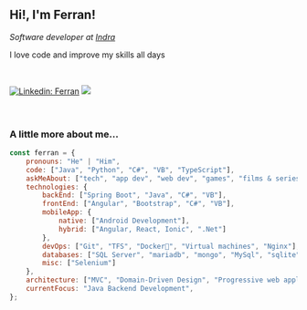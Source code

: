 <h2>Hi!, I'm Ferran!</h2>
<p><em>Software developer at <a href="https://www.indracompany.com">Indra</a>
</em></p>

<p>I love code and improve my skills all days</p>

<br/>

[![Linkedin: Ferran](https://img.shields.io/badge/-Ferran-blue?style=flat-square&logo=Linkedin&logoColor=white&link=https://es.linkedin.com/in/ferran-hern%C3%A1ndez-510642187/)](https://es.linkedin.com/in/ferran-hern%C3%A1ndez-510642187/)
![](https://visitor-badge.glitch.me/badge?page_id=ferranv3-ferranv3)
<br/>
<br/>
<br/>
### A little more about me...  

```javascript
const ferran = {
    pronouns: "He" | "Him",
    code: ["Java", "Python", "C#", "VB", "TypeScript"],
    askMeAbout: ["tech", "app dev", "web dev", "games", "films & series"],
    technologies: {
        backEnd: ["Spring Boot", "Java", "C#", "VB"],
        frontEnd: ["Angular", "Bootstrap", "C#", "VB"],
        mobileApp: {
            native: ["Android Development"],
            hybrid: ["Angular, React, Ionic", ".Net"]
        },
        devOps: ["Git", "TFS", "Docker🐳", "Virtual machines", "Nginx"],
        databases: ["SQL Server", "mariadb", "mongo", "MySql", "sqlite", "Firebase", "SalesForce"],
        misc: ["Selenium"]
    },
    architecture: ["MVC", "Domain-Driven Design", "Progressive web applications", "Single and complex page applications"],
    currentFocus: "Java Backend Development",
};
```
